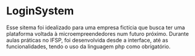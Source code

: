 # LoginSystem
Esse sitema foi idealizado para uma empresa fictícia que busca ter uma plataforma voltada à microempreendedores num futuro próximo.
Durante aulas práticas no IFSP, foi desenvolvida desde a interface, até as funcionalidades, tendo o uso da linguagem php como obrigatório.
